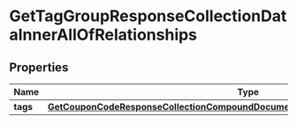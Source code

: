 
# GetTagGroupResponseCollectionDataInnerAllOfRelationships

## Properties
| Name | Type | Description | Notes |
| ------------ | ------------- | ------------- | ------------- |
| **tags** | [**GetCouponCodeResponseCollectionCompoundDocumentDataInnerAllOfRelationshipsProfile**](GetCouponCodeResponseCollectionCompoundDocumentDataInnerAllOfRelationshipsProfile.md) |  |  [optional] |



